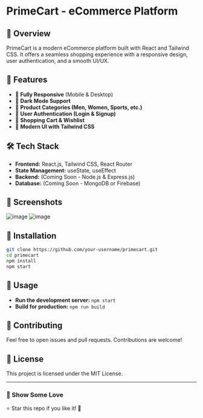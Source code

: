 # PrimeCart - eCommerce Platform

## 🚀 Overview
PrimeCart is a modern eCommerce platform built with React and Tailwind CSS. It offers a seamless shopping experience with a responsive design, user authentication, and a smooth UI/UX.

## 🎯 Features
- 🔹 **Fully Responsive** (Mobile & Desktop)
- 🔹 **Dark Mode Support**
- 🔹 **Product Categories (Men, Women, Sports, etc.)**
- 🔹 **User Authentication (Login & Signup)**
- 🔹 **Shopping Cart & Wishlist**
- 🔹 **Modern UI with Tailwind CSS**

## 🛠️ Tech Stack
- **Frontend:** React.js, Tailwind CSS, React Router
- **State Management:** useState, useEffect
- **Backend:** (Coming Soon - Node.js & Express.js)
- **Database:** (Coming Soon - MongoDB or Firebase)

## 📸 Screenshots
![image](https://github.com/user-attachments/assets/d30130d8-7d36-4da9-8b7e-20a1e24d574f)
![image](https://github.com/user-attachments/assets/31f86fe6-31be-4dfc-8f99-086617167a79)


## 🔧 Installation
```bash
git clone https://github.com/your-username/primecart.git
cd primecart
npm install
npm start
```

## 📌 Usage
- **Run the development server:** `npm start`
- **Build for production:** `npm run build`

## 🤝 Contributing
Feel free to open issues and pull requests. Contributions are welcome!

## 📜 License
This project is licensed under the MIT License.

---

### 🌟 Show Some Love
⭐ Star this repo if you like it! 🚀



